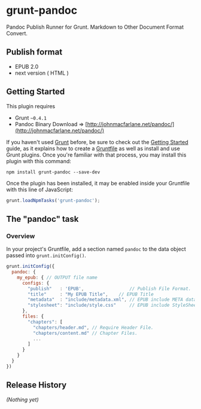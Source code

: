 # grunt-pandoc

Pandoc Publish Runner for Grunt.
Markdown to Other Document Format Convert.


## Publish format

* EPUB 2.0
* next version ( HTML )


## Getting Started
This plugin requires
* Grunt `~0.4.1`
* Pandoc Binary
Download => [http://johnmacfarlane.net/pandoc/](http://johnmacfarlane.net/pandoc/)


If you haven't used [Grunt](http://gruntjs.com/) before, be sure to check out
the [Getting Started](http://gruntjs.com/getting-started) guide, as it explains how to create a [Gruntfile](http://gruntjs.com/sample-gruntfile) as
 well as install and use Grunt plugins. Once you're familiar with that process, you may install
 this plugin with this command:

```shell
npm install grunt-pandoc --save-dev
```

Once the plugin has been installed, it may be enabled inside your Gruntfile with this line of JavaScript:

```js
grunt.loadNpmTasks('grunt-pandoc');
```

## The "pandoc" task

### Overview
In your project's Gruntfile, add a section named `pandoc` to the data object passed into `grunt.initConfig()`.

```js
grunt.initConfig({
  pandoc: {
    my_epub: { // OUTPUT file name
      configs: {
        "publish"   : 'EPUB',                 // Publish File Format.
        "title"     : "My EPUB Title",    // EPUB Title
        "metadata"  : "include/metadata.xml", // EPUB include META data File Path.
        "stylesheet": "include/style.css"     // EPUB include StyleSheet File Path.
      },
      files: {
        "chapters": [
          "chapters/header.md", // Require Header File.
          "chapters/content.md" // Chapter Files.
          ...
        ]
      }
    }
  }
})
```

## Release History
_(Nothing yet)_
